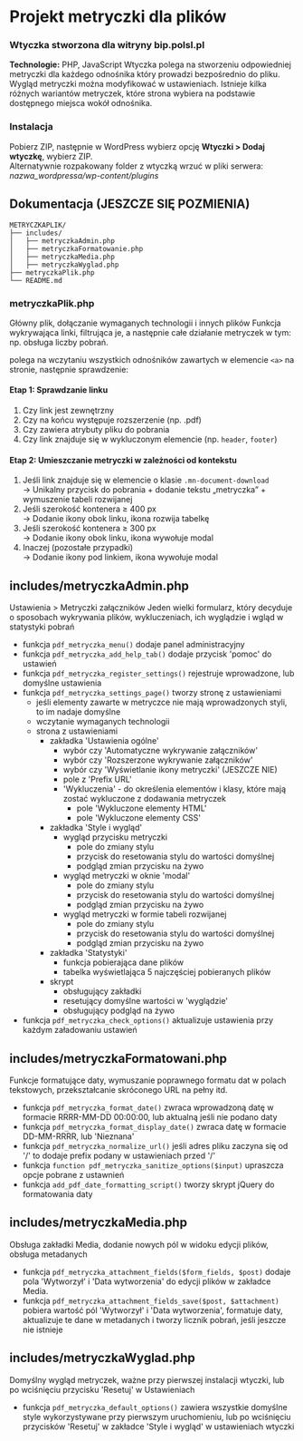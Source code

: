 # Projekt metryczki dla plików

### Wtyczka stworzona dla witryny bip.polsl.pl

**Technologie:** PHP, JavaScript
Wtyczka polega na stworzeniu odpowiedniej metryczki dla każdego odnośnika który prowadzi bezpośrednio do pliku.
Wygląd metryczki można modyfikować w ustawieniach.
Istnieje kilka różnych wariantów metryczek, które strona wybiera na podstawie dostępnego miejsca wokół odnośnika.

### Instalacja

Pobierz ZIP, następnie w WordPress wybierz opcję **Wtyczki > Dodaj wtyczkę**, wybierz ZIP.  
Alternatywnie rozpakowany folder z wtyczką wrzuć w pliki serwera:  
*nazwa_wordpressa/wp-content/plugins*

## Dokumentacja (JESZCZE SIĘ POZMIENIA)

```
METRYCZKAPLIK/
├── includes/
│   ├── metryczkaAdmin.php
│   ├── metryczkaFormatowanie.php
│   ├── metryczkaMedia.php
│   ├── metryczkaWyglad.php
├── metryczkaPlik.php
└── README.md
```
### metryczkaPlik.php
Główny plik, dołączanie wymaganych technologii i innych plików
Funkcja wykrywająca linki, filtrująca je, a następnie całe działanie metryczek w tym: np. obsługa liczby pobrań.

polega na wczytaniu wszystkich odnośników zawartych w elemencie `<a>` na stronie, następnie sprawdzenie:

#### Etap 1: Sprawdzanie linku

1. Czy link jest zewnętrzny  
2. Czy na końcu występuje rozszerzenie (np. .pdf)  
3. Czy zawiera atrybuty pliku do pobrania  
4. Czy link znajduje się w wykluczonym elemencie (np. `header`, `footer`)  

#### Etap 2: Umieszczanie metryczki w zależności od kontekstu

1. Jeśli link znajduje się w elemencie o klasie `.mn-document-download`  
   → Unikalny przycisk do pobrania + dodanie tekstu „metryczka” + wymuszenie tabeli rozwijanej  
2. Jeśli szerokość kontenera ≥ 400 px  
   → Dodanie ikony obok linku, ikona rozwija tabelkę  
3. Jeśli szerokość kontenera ≥ 300 px  
   → Dodanie ikony obok linku, ikona wywołuje modal  
4. Inaczej (pozostałe przypadki)  
   → Dodanie ikony pod linkiem, ikona wywołuje modal  

## includes/metryczkaAdmin.php
Ustawienia > Metryczki załączników
Jeden wielki formularz, który decyduje o sposobach wykrywania plików, wykluczeniach, ich wyglądzie i wgląd w statystyki pobrań

- funkcja `pdf_metryczka_menu()` dodaje panel administracyjny
- funkcja `pdf_metryczka_add_help_tab()` dodaje przycisk 'pomoc' do ustawień
- funkcja `pdf_metryczka_register_settings()` rejestruje wprowadzone, lub domyślne ustawienia
- funkcja `pdf_metryczka_settings_page()` tworzy stronę z ustawieniami
   - jeśli elementy zawarte w metryczce nie mają wprowadzonych styli, to im nadaje domyślne
   - wczytanie wymaganych technologii
   - strona z ustawieniami
     - zakładka 'Ustawienia ogólne'
        - wybór czy 'Automatyczne wykrywanie załączników'
        - wybór czy 'Rozszerzone wykrywanie załączników'
        - wybór czy 'Wyświetlanie ikony metryczki' (JESZCZE NIE)
        - pole z 'Prefix URL'
        - 'Wykluczenia' - do określenia elementów i klasy, które mają zostać wykluczone z dodawania metryczek
             - pole 'Wykluczone elementy HTML'
             - pole 'Wykluczone elementy CSS'
     - zakładka 'Style i wygląd'
          - wygląd przycisku metryczki
               - pole do zmiany stylu
               - przycisk do resetowania stylu do wartości domyślnej
               - podgląd zmian przycisku na żywo
          - wygląd metryczki w oknie 'modal'
               - pole do zmiany stylu
               - przycisk do resetowania stylu do wartości domyślnej
               - podgląd zmian przycisku na żywo
          - wygląd metryczki w formie tabeli rozwijanej
               - pole do zmiany stylu
               - przycisk do resetowania stylu do wartości domyślnej
               - podgląd zmian przycisku na żywo
     - zakładka 'Statystyki'
          - funkcja pobierająca dane plików
          - tabelka wyświetlająca 5 najczęściej pobieranych plików
     - skrypt
          - obsługujący zakładki
          - resetujący domyślne wartości w 'wyglądzie'
          - obsługujący podgląd na żywo
- funkcja `pdf_metryczka_check_options()` aktualizuje ustawienia przy każdym załadowaniu ustawień

## includes/metryczkaFormatowani.php
Funkcje formatujące daty, wymuszanie poprawnego formatu dat w polach tekstowych, przekształcanie skróconego URL na pełny itd.

- funkcja `pdf_metryczka_format_date()` zwraca wprowadzoną datę w formacie RRRR-MM-DD 00:00:00, lub aktualną jeśli nie podano daty
- funkcja `pdf_metryczka_format_display_date()` zwraca datę w formacie DD-MM-RRRR, lub 'Nieznana'
- funkcja `pdf_metryczka_normalize_url()` jeśli adres pliku zaczyna się od '/' to dodaje prefix podany w ustawieniach przed '/'
- funkcja `function pdf_metryczka_sanitize_options($input)` upraszcza opcje pobrane z ustawnień
- funkcja `add_pdf_date_formatting_script()` tworzy skrypt jQuery do formatowania daty

## includes/metryczkaMedia.php
Obsługa zakładki Media, dodanie nowych pól w widoku edycji plików, obsługa metadanych

- funkcja `pdf_metryczka_attachment_fields($form_fields, $post)` dodaje pola 'Wytworzył' i 'Data wytworzenia' do edycji plików w zakładce Media.
- funkcja `pdf_metryczka_attachment_fields_save($post, $attachment)` pobiera wartość pól 'Wytworzył' i 'Data wytworzenia', formatuje daty, aktualizuje te dane w metadanych i tworzy licznik pobrań, jeśli jeszcze nie istnieje

## includes/metryczkaWyglad.php
Domyślny wygląd metryczek, ważne przy pierwszej instalacji wtyczki, lub po wciśnięciu przycisku 'Resetuj' w Ustawieniach

- funkcja `pdf_metryczka_default_options()` zawiera wszystkie domyślne style wykorzystywane przy pierwszym uruchomieniu, lub po wciśnięciu przycisków 'Resetuj' w zakładce 'Style i wygląd' w ustawieniach wtyczki
